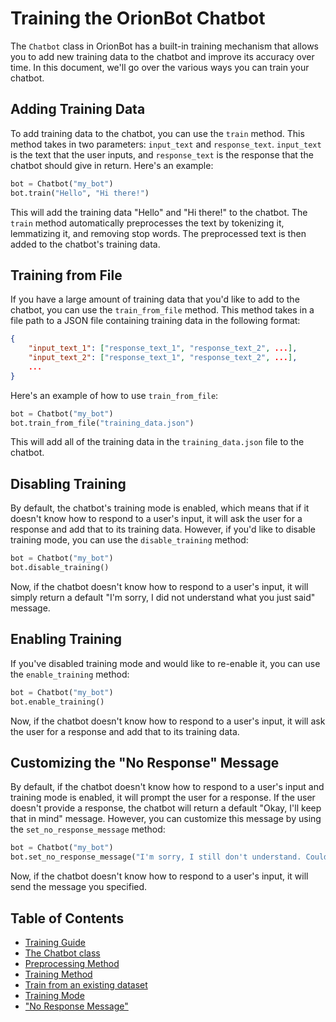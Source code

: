 # Training the OrionBot Chatbot

The `Chatbot` class in OrionBot has a built-in training mechanism that allows you to add new training data to the chatbot and improve its accuracy over time. In this document, we'll go over the various ways you can train your chatbot.

## Adding Training Data

To add training data to the chatbot, you can use the `train` method. This method takes in two parameters: `input_text` and `response_text`. `input_text` is the text that the user inputs, and `response_text` is the response that the chatbot should give in return. Here's an example:

```python
bot = Chatbot("my_bot")
bot.train("Hello", "Hi there!")
```
This will add the training data "Hello" and "Hi there!" to the chatbot. The `train` method automatically preprocesses the text by tokenizing it, lemmatizing it, and removing stop words. The preprocessed text is then added to the chatbot's training data.

## Training from File

If you have a large amount of training data that you'd like to add to the chatbot, you can use the `train_from_file` method. This method takes in a file path to a JSON file containing training data in the following format:

```json
{
    "input_text_1": ["response_text_1", "response_text_2", ...],
    "input_text_2": ["response_text_1", "response_text_2", ...],
    ...
}
```

Here's an example of how to use `train_from_file`:
```python
bot = Chatbot("my_bot")
bot.train_from_file("training_data.json")
```

This will add all of the training data in the `training_data.json` file to the chatbot.

## Disabling Training

By default, the chatbot's training mode is enabled, which means that if it doesn't know how to respond to a user's input, it will ask the user for a response and add that to its training data. However, if you'd like to disable training mode, you can use the `disable_training` method:

```python
bot = Chatbot("my_bot")
bot.disable_training()
```

Now, if the chatbot doesn't know how to respond to a user's input, it will simply return a default "I'm sorry, I did not understand what you just said" message.

## Enabling Training

If you've disabled training mode and would like to re-enable it, you can use the `enable_training` method:

```python
bot = Chatbot("my_bot")
bot.enable_training()
```

Now, if the chatbot doesn't know how to respond to a user's input, it will ask the user for a response and add that to its training data.

## Customizing the "No Response" Message

By default, if the chatbot doesn't know how to respond to a user's input and training mode is enabled, it will prompt the user for a response. If the user doesn't provide a response, the chatbot will return a default "Okay, I'll keep that in mind" message. However, you can customize this message by using the `set_no_response_message` method:

```python
bot = Chatbot("my_bot")
bot.set_no_response_message("I'm sorry, I still don't understand. Could you please try rephrasing your question?")
```

Now, if the chatbot doesn't know how to respond to a user's input, it will send the message you specified.

## Table of Contents
 
 - [Training Guide](TRAINING.md)
 - [The Chatbot class](CHATBOTCLASS.md)
 - [Preprocessing Method](PREPROCESSING.md)
 - [Training Method](TRAINMETHOD.md)
 - [Train from an existing dataset](DATASETTRAINING.md)
 - [Training Mode](TRAININGMODE.md)
 - ["No Response Message"](NORESPONSE.md)